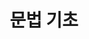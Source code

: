 ---
title: "문법 기초"
permalink: /categories/cpp/
layout: category
author_profile: true
taxonomy: cpp
sidebar:
  nav : "docs"
---